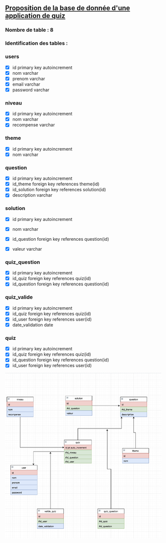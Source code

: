 ## [Proposition de la base de donnée d'une application de quiz](https://github.com)

### Nombre de table : 8

### Identification des tables :

### users

- [x] id primary key autoincrement 
- [x] nom varchar
- [x] prenom varchar
- [x] email varchar
- [x] password varchar

### niveau

- [x] id primary key autoincrement
- [x] nom varchar
- [x] recompense varchar

### theme

- [x] id primary key autoincrement 
- [x] nom varchar

### question

- [x] id primary key autoincrement 
- [x] id_theme foreign key references theme(id)
- [x] id_solution foreign key references solution(id)
- [x] description varchar

### solution

- [x] id primary key autoincrement 
- [x] nom varchar
- [x] id_question foreign key references question(id)
- [x] valeur varchar



### quiz_question

- [x] id primary key autoincrement 
- [x] id_quiz foreign key references quiz(id)
- [x] id_question foreign key references question(id)

### quiz_valide

- [x] id primary key autoincrement 
- [x] id_quiz foreign key references quiz(id)
- [x] id_user foreign key references user(id)
- [x] date_validation date

### quiz

- [x] id primary key autoincrement 
- [x] id_quiz foreign key references quiz(id)
- [x] id_question foreign key references question(id)
- [x] id_user foreign key references user(id)

![alt text](https://github.com/daniel10027/Quiz_apps/blob/master/img.png)







